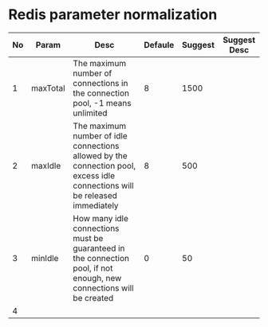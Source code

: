 # Redis parameter normalization

| No   | Param    | Desc                                                         | Defaule | Suggest | Suggest Desc |
| ---- | -------- | ------------------------------------------------------------ | ------- | ------- | ------------ |
| 1    | maxTotal | The maximum number of connections in the connection pool, -1 means unlimited | 8       | 1500    |              |
| 2    | maxIdle  | The maximum number of idle connections allowed by the connection pool, excess idle connections will be released immediately | 8       | 500     |              |
| 3    | minIdle  | How many idle connections must be guaranteed in the connection pool, if not enough, new connections will be created | 0       | 50      |              |
| 4    |          |                                                              |         |         |              |